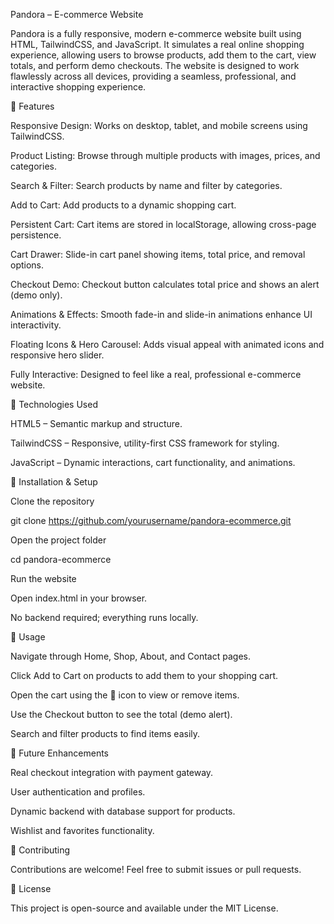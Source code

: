 Pandora – E-commerce Website

Pandora is a fully responsive, modern e-commerce website built using HTML, TailwindCSS, and JavaScript. It simulates a real online shopping experience, allowing users to browse products, add them to the cart, view totals, and perform demo checkouts. The website is designed to work flawlessly across all devices, providing a seamless, professional, and interactive shopping experience.

🔹 Features

Responsive Design: Works on desktop, tablet, and mobile screens using TailwindCSS.

Product Listing: Browse through multiple products with images, prices, and categories.

Search & Filter: Search products by name and filter by categories.

Add to Cart: Add products to a dynamic shopping cart.

Persistent Cart: Cart items are stored in localStorage, allowing cross-page persistence.

Cart Drawer: Slide-in cart panel showing items, total price, and removal options.

Checkout Demo: Checkout button calculates total price and shows an alert (demo only).

Animations & Effects: Smooth fade-in and slide-in animations enhance UI interactivity.

Floating Icons & Hero Carousel: Adds visual appeal with animated icons and responsive hero slider.

Fully Interactive: Designed to feel like a real, professional e-commerce website.

🔹 Technologies Used

HTML5 – Semantic markup and structure.

TailwindCSS – Responsive, utility-first CSS framework for styling.

JavaScript – Dynamic interactions, cart functionality, and animations.

🔹 Installation & Setup

Clone the repository

git clone https://github.com/yourusername/pandora-ecommerce.git


Open the project folder

cd pandora-ecommerce

Run the website

Open index.html in your browser.

No backend required; everything runs locally.

🔹 Usage

Navigate through Home, Shop, About, and Contact pages.

Click Add to Cart on products to add them to your shopping cart.

Open the cart using the 🛒 icon to view or remove items.

Use the Checkout button to see the total (demo alert).

Search and filter products to find items easily.

🔹 Future Enhancements

Real checkout integration with payment gateway.

User authentication and profiles.

Dynamic backend with database support for products.

Wishlist and favorites functionality.

🔹 Contributing

Contributions are welcome! Feel free to submit issues or pull requests.

🔹 License

This project is open-source and available under the MIT License.
